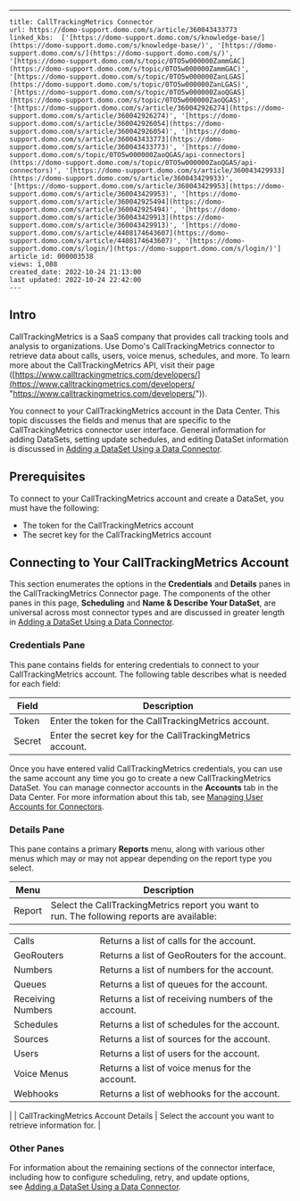 ---
    title: CallTrackingMetrics Connector
    url: https://domo-support.domo.com/s/article/360043433773
    linked_kbs:  ['[https://domo-support.domo.com/s/knowledge-base/](https://domo-support.domo.com/s/knowledge-base/)', '[https://domo-support.domo.com/s/](https://domo-support.domo.com/s/)', '[https://domo-support.domo.com/s/topic/0TO5w000000ZammGAC](https://domo-support.domo.com/s/topic/0TO5w000000ZammGAC)', '[https://domo-support.domo.com/s/topic/0TO5w000000ZanLGAS](https://domo-support.domo.com/s/topic/0TO5w000000ZanLGAS)', '[https://domo-support.domo.com/s/topic/0TO5w000000ZaoQGAS](https://domo-support.domo.com/s/topic/0TO5w000000ZaoQGAS)', '[https://domo-support.domo.com/s/article/360042926274](https://domo-support.domo.com/s/article/360042926274)', '[https://domo-support.domo.com/s/article/360042926054](https://domo-support.domo.com/s/article/360042926054)', '[https://domo-support.domo.com/s/article/360043433773](https://domo-support.domo.com/s/article/360043433773)', '[https://domo-support.domo.com/s/topic/0TO5w000000ZaoQGAS/api-connectors](https://domo-support.domo.com/s/topic/0TO5w000000ZaoQGAS/api-connectors)', '[https://domo-support.domo.com/s/article/360043429933](https://domo-support.domo.com/s/article/360043429933)', '[https://domo-support.domo.com/s/article/360043429953](https://domo-support.domo.com/s/article/360043429953)', '[https://domo-support.domo.com/s/article/360042925494](https://domo-support.domo.com/s/article/360042925494)', '[https://domo-support.domo.com/s/article/360043429913](https://domo-support.domo.com/s/article/360043429913)', '[https://domo-support.domo.com/s/article/4408174643607](https://domo-support.domo.com/s/article/4408174643607)', '[https://domo-support.domo.com/s/login/](https://domo-support.domo.com/s/login/)']
    article_id: 000003538
    views: 1,088
    created_date: 2022-10-24 21:13:00
    last updated: 2022-10-24 22:42:00
    ---



Intro
-----


CallTrackingMetrics is a SaaS company that provides call tracking tools and analysis to organizations. Use Domo's CallTrackingMetrics connector to retrieve data about calls, users, voice menus, schedules, and more. To learn more about the CallTrackingMetrics API, visit their page ([https://www.calltrackingmetrics.com/developers/](https://www.calltrackingmetrics.com/developers/ "https://www.calltrackingmetrics.com/developers/")).


You connect to your CallTrackingMetrics account in the Data Center. This topic discusses the fields and menus that are specific to the CallTrackingMetrics connector user interface. General information for adding DataSets, setting update schedules, and editing DataSet information is discussed in [Adding a DataSet Using a Data Connector](/s/article/360042926274 "Adding a DataSet Using a Data Connector").


Prerequisites
-------------


To connect to your CallTrackingMetrics account and create a DataSet, you must have the following:


* The token for the CallTrackingMetrics account
* The secret key for the CallTrackingMetrics account


Connecting to Your CallTrackingMetrics Account
----------------------------------------------


This section enumerates the options in the **Credentials** and **Details** panes in the CallTrackingMetrics Connector page. The components of the other panes in this page, **Scheduling** and **Name & Describe Your DataSet**, are universal across most connector types and are discussed in greater length in [Adding a DataSet Using a Data Connector](/s/article/360042926274 "Adding a DataSet Using a Data Connector").


### Credentials Pane


This pane contains fields for entering credentials to connect to your CallTrackingMetrics account. The following table describes what is needed for each field:  




| Field | Description |
| --- | --- |
| Token | Enter the token for the CallTrackingMetrics account. |
| Secret | Enter the secret key for the CallTrackingMetrics account. |


Once you have entered valid CallTrackingMetrics credentials, you can use the same account any time you go to create a new CallTrackingMetrics DataSet. You can manage connector accounts in the **Accounts** tab in the Data Center. For more information about this tab, see [Managing User Accounts for Connectors](/s/article/360042926054 "Managing User Accounts for Connectors").


### Details Pane


This pane contains a primary **Reports** menu, along with various other menus which may or may not appear depending on the report type you select.




| Menu | Description |
| --- | --- |
| Report | Select the CallTrackingMetrics report you want to run. The following reports are available:

|  |  |
| --- | --- |
| Calls | Returns a list of calls for the account. |
| GeoRouters | Returns a list of GeoRouters for the account. |
| Numbers | Returns a list of numbers for the account. |
| Queues | Returns a list of queues for the account. |
| Receiving Numbers | Returns a list of receiving numbers of the account. |
| Schedules | Returns a list of schedules for the account. |
| Sources | Returns a list of sources for the account. |
| Users | Returns a list of users for the account. |
| Voice Menus | Returns a list of voice menus for the account. |
| Webhooks | Returns a list of webhooks for the account. |

 |
| CallTrackingMetrics Account Details | Select the account you want to retrieve information for. |


### Other Panes


For information about the remaining sections of the connector interface, including how to configure scheduling, retry, and update options, see [Adding a DataSet Using a Data Connector](/s/article/360042926274 "Adding a DataSet Using a Data Connector").  

